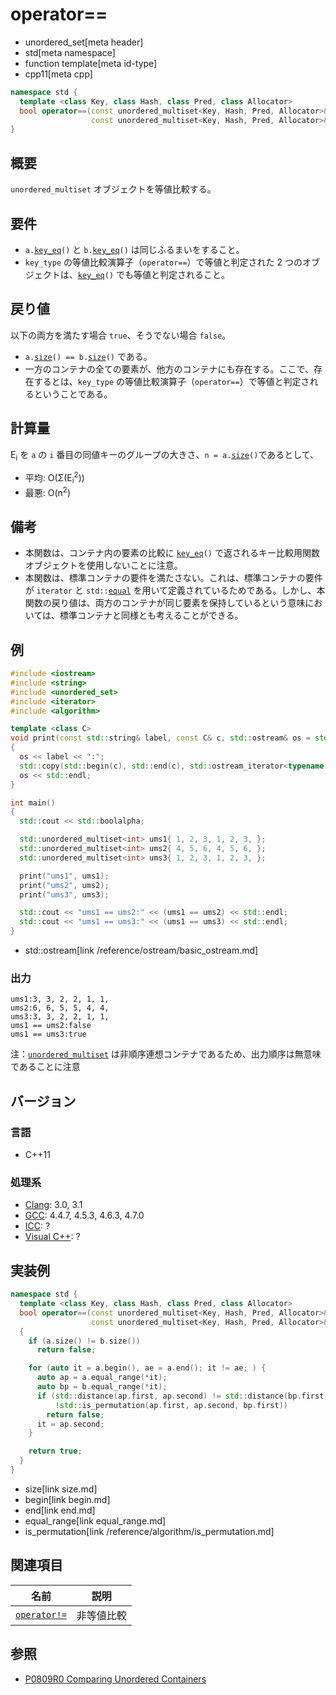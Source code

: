 # operator==
* unordered_set[meta header]
* std[meta namespace]
* function template[meta id-type]
* cpp11[meta cpp]

```cpp
namespace std {
  template <class Key, class Hash, class Pred, class Allocator>
  bool operator==(const unordered_multiset<Key, Hash, Pred, Allocator>& a,
                  const unordered_multiset<Key, Hash, Pred, Allocator>& b);
}
```

## 概要
`unordered_multiset` オブジェクトを等値比較する。


## 要件
- `a.`[`key_eq`](key_eq.md)`()` と `b.`[`key_eq`](key_eq.md)`()` は同じふるまいをすること。
- `key_type` の等値比較演算子（`operator==`）で等値と判定された 2 つのオブジェクトは、[`key_eq`](key_eq.md)`()` でも等値と判定されること。


## 戻り値
以下の両方を満たす場合 `true`、そうでない場合 `false`。

- `a.`[`size`](size.md)`() == b.`[`size`](size.md)`()` である。
- 一方のコンテナの全ての要素が、他方のコンテナにも存在する。ここで、存在するとは、`key_type` の等値比較演算子（`operator==`）で等値と判定されるということである。


## 計算量
E<sub>i</sub> を `a` の `i` 番目の同値キーのグループの大きさ、`n = a.`[`size`](size.md)`()`であるとして、

- 平均: O(Σ(E<sub>i</sub><sup>2</sup>))
- 最悪: O(n<sup>2</sup>)


## 備考
- 本関数は、コンテナ内の要素の比較に [`key_eq`](key_eq.md)`()` で返されるキー比較用関数オブジェクトを使用しないことに注意。
- 本関数は、標準コンテナの要件を満たさない。これは、標準コンテナの要件が `iterator` と `std::`[`equal`](/reference/algorithm/equal.md) を用いて定義されているためである。しかし、本関数の戻り値は、両方のコンテナが同じ要素を保持しているという意味においては、標準コンテナと同様とも考えることができる。


## 例
```cpp example
#include <iostream>
#include <string>
#include <unordered_set>
#include <iterator>
#include <algorithm>

template <class C>
void print(const std::string& label, const C& c, std::ostream& os = std::cout)
{
  os << label << ":";
  std::copy(std::begin(c), std::end(c), std::ostream_iterator<typename C::value_type>(os, ", "));
  os << std::endl;
}

int main()
{
  std::cout << std::boolalpha;

  std::unordered_multiset<int> ums1{ 1, 2, 3, 1, 2, 3, };
  std::unordered_multiset<int> ums2{ 4, 5, 6, 4, 5, 6, };
  std::unordered_multiset<int> ums3{ 1, 2, 3, 1, 2, 3, };

  print("ums1", ums1);
  print("ums2", ums2);
  print("ums3", ums3);

  std::cout << "ums1 == ums2:" << (ums1 == ums2) << std::endl;
  std::cout << "ums1 == ums3:" << (ums1 == ums3) << std::endl;
}
```
* std::ostream[link /reference/ostream/basic_ostream.md]

### 出力
```
ums1:3, 3, 2, 2, 1, 1,
ums2:6, 6, 5, 5, 4, 4,
ums3:3, 3, 2, 2, 1, 1,
ums1 == ums2:false
ums1 == ums3:true
```

注：[`unordered_multiset`](/reference/unordered_set/unordered_multiset.md) は非順序連想コンテナであるため、出力順序は無意味であることに注意


## バージョン
### 言語
- C++11

### 処理系
- [Clang](/implementation.md#clang): 3.0, 3.1
- [GCC](/implementation.md#gcc): 4.4.7, 4.5.3, 4.6.3, 4.7.0
- [ICC](/implementation.md#icc): ?
- [Visual C++](/implementation.md#visual_cpp): ?


## 実装例
```cpp
namespace std {
  template <class Key, class Hash, class Pred, class Allocator>
  bool operator==(const unordered_multiset<Key, Hash, Pred, Allocator>& a,
                  const unordered_multiset<Key, Hash, Pred, Allocator>& b)
  {
    if (a.size() != b.size())
      return false;

    for (auto it = a.begin(), ae = a.end(); it != ae; ) {
      auto ap = a.equal_range(*it);
      auto bp = b.equal_range(*it);
      if (std::distance(ap.first, ap.second) != std::distance(bp.first, bp.second) ||
          !std::is_permutation(ap.first, ap.second, bp.first))
        return false;
      it = ap.second;
    }

    return true;
  }
}
```
* size[link size.md]
* begin[link begin.md]
* end[link end.md]
* equal_range[link equal_range.md]
* is_permutation[link /reference/algorithm/is_permutation.md]

## 関連項目

| 名前 | 説明 |
|--------------------------------------------------------------------------------------------------------------------------------------------------------|---------------|
| [`operator!=`](op_not_equal.md) |非等値比較 |


## 参照
- [P0809R0 Comparing Unordered Containers](http://www.open-std.org/jtc1/sc22/wg21/docs/papers/2018/p0809r0.pdf)
